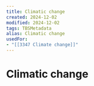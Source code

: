 ```yaml
---
title: Climatic change
created: 2024-12-02
modified: 2024-12-02
tags: TBSMetadata
alias: Climatic change
usedFor:
- "[[3347 Climate change]]"
---
```

# Climatic change
